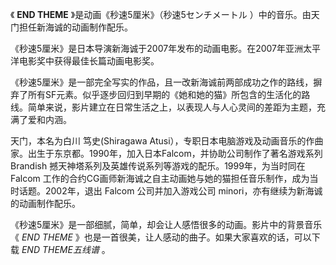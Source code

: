 

《 **END THEME** 》是动画《秒速5厘米》（秒速5センチメートル ）中的音乐。由天门担任新海诚的动画制作配乐。

《秒速5厘米》是日本导演新海诚于2007年发布的动画电影。在2007年亚洲太平洋电影奖中获得最佳长篇动画电影奖。

《秒速5厘米》是一部完全写实的作品，且一改新海诚前两部成功之作的路线，摒弃了所有SF元素。似乎逐步回归到早期的《她和她的猫》所包含的生活化的路线。简单来说，影片建立在日常生活之上，以表现人与人心灵间的差距为主题，充满了爱和内涵。

天门，本名为白川 笃史(Shiragawa
Atusi），专职日本电脑游戏及动画音乐的作曲家。出生于东京都。1990年，加入日本Falcom，并协助公司制作了著名游戏系列Brandish
撼天神塔系列及英雄传说系列等游戏的配乐。1999年，为当时同在 Falcom
工作的合约CG画师新海诚之自主动画她与她的猫担任音乐制作，成为当时话题。2002年，退出 Falcom 公司并加入游戏公司
minori，亦有继续为新海诚的动画制作配乐。

《秒速5厘米》是一部细腻，简单，却会让人感悟很多的动画。影片中的背景音乐《 _END THEME_
》也是一首很美，让人感动的曲子。如果大家喜欢的话，可以下载 _END THEME五线谱_ 。

